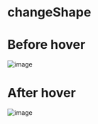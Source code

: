 ﻿# changeShape
 # Before hover
 ![image](https://github.com/artsamir/changeShape/assets/155747719/bf2770ed-55b6-421b-910c-1d83df97f6bf)
# After hover
 ![image](https://github.com/artsamir/changeShape/assets/155747719/014a52fa-a424-4bbc-9e5c-c0fdf931f9a7)

